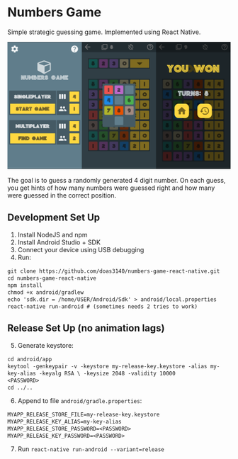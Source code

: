 # Numbers Game

Simple strategic guessing game. Implemented using React Native.  

![alt text](https://github.com/doas3140/numbers-game-react-native/raw/master/Screenshots.png "Screenshots") 

The goal is to guess a randomly generated 4 digit number. On each guess, you get hints of how many numbers were guessed right and how many were guessed in the correct position.


## Development Set Up

1) Install NodeJS and npm
2) Install Android Studio + SDK
3) Connect your device using USB debugging
4) Run:
```
git clone https://github.com/doas3140/numbers-game-react-native.git
cd numbers-game-react-native
npm install
chmod +x android/gradlew
echo 'sdk.dir = /home/USER/Android/Sdk' > android/local.properties
react-native run-android # (sometimes needs 2 tries to work)
```

## Release Set Up (no animation lags)

5) Generate keystore:
```
cd android/app
keytool -genkeypair -v -keystore my-release-key.keystore -alias my-key-alias -keyalg RSA \ -keysize 2048 -validity 10000
<PASSWORD>
cd ../..
```
6) Append to file `android/gradle.properties`:
```
MYAPP_RELEASE_STORE_FILE=my-release-key.keystore
MYAPP_RELEASE_KEY_ALIAS=my-key-alias
MYAPP_RELEASE_STORE_PASSWORD=<PASSWORD>
MYAPP_RELEASE_KEY_PASSWORD=<PASSWORD>
```
7) Run `react-native run-android --variant=release`
